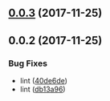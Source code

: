 <a name="0.0.3"></a>
## [0.0.3](https://github.com/ZeroNetJS/zeronet-js/compare/v0.0.2...v0.0.3) (2017-11-25)



<a name="0.0.2"></a>
## 0.0.2 (2017-11-25)


### Bug Fixes

* lint ([40de6de](https://github.com/ZeroNetJS/zeronet-js/commit/40de6de))
* lint ([db13a96](https://github.com/ZeroNetJS/zeronet-js/commit/db13a96))



